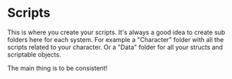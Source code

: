 # Scripts #

This is where you create your scripts. 
It's always a good idea to create sub folders here for each system.
For example a "Character" folder with all the scripts related to your character.
Or a "Data" folder for all your structs and scriptable objects.

The main thing is to be consistent!

